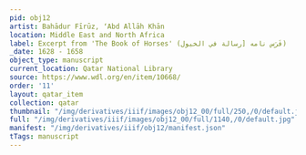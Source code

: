 ```yaml
---
pid: obj12
artist: Bahādur Fīrūz, ʻAbd Allāh Khān
location: Middle East and North Africa
label: Excerpt from 'The Book of Horses' (فَرَس نامه [رسالة في الخيول)
_date: 1628 - 1658
object_type: manuscript
current_location: Qatar National Library
source: https://www.wdl.org/en/item/10668/
order: '11'
layout: qatar_item
collection: qatar
thumbnail: "/img/derivatives/iiif/images/obj12_00/full/250,/0/default.jpg"
full: "/img/derivatives/iiif/images/obj12_00/full/1140,/0/default.jpg"
manifest: "/img/derivatives/iiif/obj12/manifest.json"
tTags: manuscript
---
```


